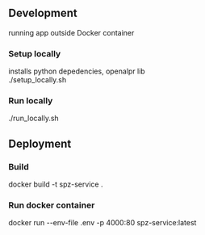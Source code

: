 ## Development
running app outside Docker container

### Setup locally
installs python depedencies, openalpr lib\
./setup_locally.sh

### Run locally
./run_locally.sh


## Deployment

### Build 
docker build -t spz-service .

### Run docker container
docker run --env-file .env -p 4000:80 spz-service:latest